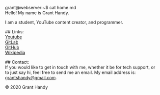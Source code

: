 <span id="a">grant@webserver</span>:<span id="c">~</span>$ cat home.md<br>Hello! My name is Grant Handy.<!-- laglaglaglaglaglaglaglaglaglaglaglag --><p> I am a student, YouTube content creator, and programmer.</p><!-- qowifjqwoeijfoqweijfqweoifjqweofijqweoqwoijefoqwijefoijfqiwoefjj -->
<p>## Links:<br><!- oqwipjefqwioefjwioqfjoiqwjfeioqwjefoi --><a href="https://www.youtube.com/channel/UCeLzMaLtQXluv0Q2z94obFA/">Youtube</a><br><!-- owls --><a href="https://gitlab.com/DefunctLizard">GitLab</a><br><!-- owls --><a href="https://github.com/DefunctLizard/DefunctLizard">GitHub</a><br><!-- owls --><a href="https://en.wikipedia.org/wiki/User:Grant_Handy">Wikipedia</a></p><!-- owls -->
<p>## Contact:<br><!- oqwipjefqwioefjwioqfjoiqwjfeioqwjefoi -->
If you would like to get in touch with me, whether it be for tech support, or to just say hi<!-- slightdelayhere-->, feel free to send me an email.<!-- longlongcomment --> My email address is: <a href="mailto:grantshandy@gmail.com">grantshandy@gmail.com</a>.</p>
<p>&copy; 2020 Grant Handy</p>

